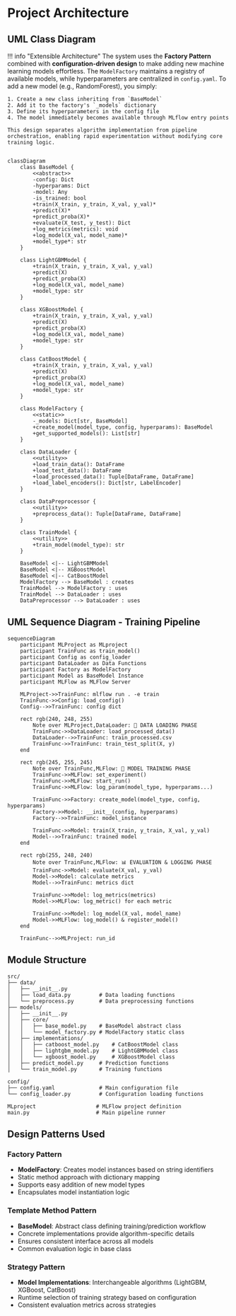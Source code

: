 # Project Architecture

## UML Class Diagram

!!! info "Extensible Architecture"
    The system uses the **Factory Pattern** combined with **configuration-driven design** to make adding new machine learning models effortless. The `ModelFactory` maintains a registry of available models, while hyperparameters are centralized in `config.yaml`. To add a new model (e.g., RandomForest), you simply:
    
    1. Create a new class inheriting from `BaseModel` 
    2. Add it to the factory's `_models` dictionary
    3. Define its hyperparameters in the config file
    4. The model immediately becomes available through MLflow entry points
    
    This design separates algorithm implementation from pipeline orchestration, enabling rapid experimentation without modifying core training logic.

```mermaid

classDiagram
    class BaseModel {
        <<abstract>>
        -config: Dict
        -hyperparams: Dict
        -model: Any
        -is_trained: bool
        +train(X_train, y_train, X_val, y_val)*
        +predict(X)*
        +predict_proba(X)*
        +evaluate(X_test, y_test): Dict
        +log_metrics(metrics): void
        +log_model(X_val, model_name)*
        +model_type*: str
    }
    
    class LightGBMModel {
        +train(X_train, y_train, X_val, y_val)
        +predict(X)
        +predict_proba(X)
        +log_model(X_val, model_name)
        +model_type: str
    }
    
    class XGBoostModel {
        +train(X_train, y_train, X_val, y_val)
        +predict(X)
        +predict_proba(X)
        +log_model(X_val, model_name)
        +model_type: str
    }
    
    class CatBoostModel {
        +train(X_train, y_train, X_val, y_val)
        +predict(X)
        +predict_proba(X)
        +log_model(X_val, model_name)
        +model_type: str
    }
    
    class ModelFactory {
        <<static>>
        -_models: Dict[str, BaseModel]
        +create_model(model_type, config, hyperparams): BaseModel
        +get_supported_models(): List[str]
    }
    
    class DataLoader {
        <<utility>>
        +load_train_data(): DataFrame
        +load_test_data(): DataFrame
        +load_processed_data(): Tuple[DataFrame, DataFrame]
        +load_label_encoders(): Dict[str, LabelEncoder]
    }
    
    class DataPreprocessor {
        <<utility>>
        +preprocess_data(): Tuple[DataFrame, DataFrame]
    }
    
    class TrainModel {
        <<utility>>
        +train_model(model_type): str
    }
    
    BaseModel <|-- LightGBMModel
    BaseModel <|-- XGBoostModel
    BaseModel <|-- CatBoostModel
    ModelFactory --> BaseModel : creates
    TrainModel --> ModelFactory : uses
    TrainModel --> DataLoader : uses
    DataPreprocessor --> DataLoader : uses
```



## UML Sequence Diagram - Training Pipeline

```mermaid
sequenceDiagram
    participant MLProject as MLproject
    participant TrainFunc as train_model()
    participant Config as config_loader
    participant DataLoader as Data Functions
    participant Factory as ModelFactory
    participant Model as BaseModel Instance
    participant MLFlow as MLFlow Server
    
    MLProject->>TrainFunc: mlflow run . -e train
    TrainFunc->>Config: load_config()
    Config-->>TrainFunc: config dict
    
    rect rgb(240, 248, 255)
        Note over MLProject,DataLoader: 🔄 DATA LOADING PHASE
        TrainFunc->>DataLoader: load_processed_data()
        DataLoader-->>TrainFunc: train_processed.csv
        TrainFunc->>TrainFunc: train_test_split(X, y)
    end
    
    rect rgb(245, 255, 245)
        Note over TrainFunc,MLFlow: 🤖 MODEL TRAINING PHASE
        TrainFunc->>MLFlow: set_experiment()
        TrainFunc->>MLFlow: start_run()
        TrainFunc->>MLFlow: log_param(model_type, hyperparams...)
        
        TrainFunc->>Factory: create_model(model_type, config, hyperparams)
        Factory->>Model: __init__(config, hyperparams)
        Factory-->>TrainFunc: model_instance
        
        TrainFunc->>Model: train(X_train, y_train, X_val, y_val)
        Model-->>TrainFunc: trained model
    end
    
    rect rgb(255, 248, 240)
        Note over TrainFunc,MLFlow: 📊 EVALUATION & LOGGING PHASE
        TrainFunc->>Model: evaluate(X_val, y_val)
        Model->>Model: calculate metrics
        Model-->>TrainFunc: metrics dict
        
        TrainFunc->>Model: log_metrics(metrics)
        Model->>MLFlow: log_metric() for each metric
        
        TrainFunc->>Model: log_model(X_val, model_name)
        Model->>MLFlow: log_model() & register_model()
    end
    
    TrainFunc-->>MLProject: run_id
```

## Module Structure

```
src/
├── data/
│   ├── __init__.py
│   ├── load_data.py         # Data loading functions
│   └── preprocess.py        # Data preprocessing functions  
├── models/
│   ├── __init__.py
│   ├── core/
│   │   ├── base_model.py    # BaseModel abstract class
│   │   └── model_factory.py # ModelFactory static class
│   ├── implementations/
│   │   ├── catboost_model.py    # CatBoostModel class
│   │   ├── lightgbm_model.py    # LightGBMModel class
│   │   └── xgboost_model.py     # XGBoostModel class
│   ├── predict_model.py     # Prediction functions
│   └── train_model.py       # Training functions

config/
├── config.yaml              # Main configuration file
└── config_loader.py         # Configuration loading functions

MLproject                   # MLFlow project definition
main.py                     # Main pipeline runner
```

## Design Patterns Used

### Factory Pattern
- **ModelFactory**: Creates model instances based on string identifiers
- Static method approach with dictionary mapping
- Supports easy addition of new model types
- Encapsulates model instantiation logic

### Template Method Pattern  
- **BaseModel**: Abstract class defining training/prediction workflow
- Concrete implementations provide algorithm-specific details
- Ensures consistent interface across all models
- Common evaluation logic in base class

### Strategy Pattern
- **Model Implementations**: Interchangeable algorithms (LightGBM, XGBoost, CatBoost)
- Runtime selection of training strategy based on configuration
- Consistent evaluation metrics across strategies


